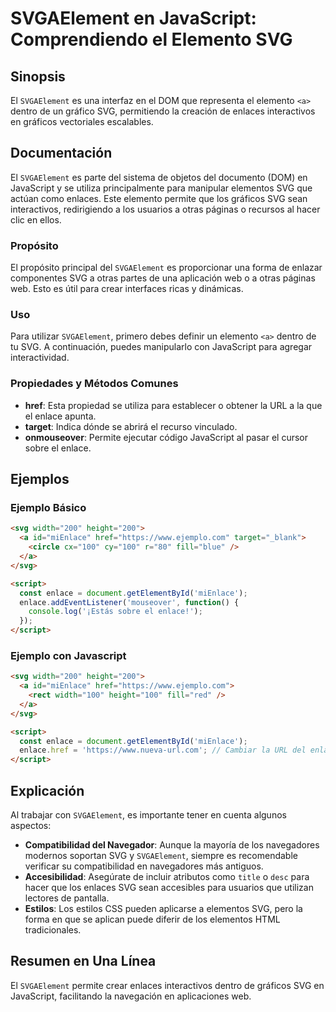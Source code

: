 <!--
Meta Description: # SVGAElement en JavaScript: Comprendiendo el Elemento SVG ## Sinopsis El `SVGAElement` es una interfaz en el DOM que representa el elemento `<a>` den...
Meta Keywords: svg, svgaelement, enlace, que, para
-->

# SVGAElement en JavaScript: Comprendiendo el Elemento SVG

## Sinopsis
El `SVGAElement` es una interfaz en el DOM que representa el elemento `<a>` dentro de un gráfico SVG, permitiendo la creación de enlaces interactivos en gráficos vectoriales escalables.

## Documentación
El `SVGAElement` es parte del sistema de objetos del documento (DOM) en JavaScript y se utiliza principalmente para manipular elementos SVG que actúan como enlaces. Este elemento permite que los gráficos SVG sean interactivos, redirigiendo a los usuarios a otras páginas o recursos al hacer clic en ellos.

### Propósito
El propósito principal del `SVGAElement` es proporcionar una forma de enlazar componentes SVG a otras partes de una aplicación web o a otras páginas web. Esto es útil para crear interfaces ricas y dinámicas.

### Uso
Para utilizar `SVGAElement`, primero debes definir un elemento `<a>` dentro de tu SVG. A continuación, puedes manipularlo con JavaScript para agregar interactividad.

### Propiedades y Métodos Comunes
- **href**: Esta propiedad se utiliza para establecer o obtener la URL a la que el enlace apunta.
- **target**: Indica dónde se abrirá el recurso vinculado.
- **onmouseover**: Permite ejecutar código JavaScript al pasar el cursor sobre el enlace.

## Ejemplos

### Ejemplo Básico
```html
<svg width="200" height="200">
  <a id="miEnlace" href="https://www.ejemplo.com" target="_blank">
    <circle cx="100" cy="100" r="80" fill="blue" />
  </a>
</svg>

<script>
  const enlace = document.getElementById('miEnlace');
  enlace.addEventListener('mouseover', function() {
    console.log('¡Estás sobre el enlace!');
  });
</script>
```

### Ejemplo con Javascript
```html
<svg width="200" height="200">
  <a id="miEnlace" href="https://www.ejemplo.com">
    <rect width="100" height="100" fill="red" />
  </a>
</svg>

<script>
  const enlace = document.getElementById('miEnlace');
  enlace.href = 'https://www.nueva-url.com'; // Cambiar la URL del enlace
</script>
```

## Explicación
Al trabajar con `SVGAElement`, es importante tener en cuenta algunos aspectos:

- **Compatibilidad del Navegador**: Aunque la mayoría de los navegadores modernos soportan SVG y `SVGAElement`, siempre es recomendable verificar su compatibilidad en navegadores más antiguos.
- **Accesibilidad**: Asegúrate de incluir atributos como `title` o `desc` para hacer que los enlaces SVG sean accesibles para usuarios que utilizan lectores de pantalla.
- **Estilos**: Los estilos CSS pueden aplicarse a elementos SVG, pero la forma en que se aplican puede diferir de los elementos HTML tradicionales.

## Resumen en Una Línea
El `SVGAElement` permite crear enlaces interactivos dentro de gráficos SVG en JavaScript, facilitando la navegación en aplicaciones web.